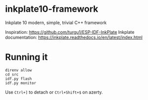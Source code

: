# inkplate10-framework

Inkplate 10 modern, simple, trivial C++ framework

Inspiration: https://github.com/turgu1/ESP-IDF-InkPlate
Inkplate documentation: https://inkplate.readthedocs.io/en/latest/index.html

# Running it

```console
direnv allow
cd src
idf.py flash
idf.py monitor
```

Use `Ctrl+]` to detach or `Ctrl+Shift+$` on azerty.
